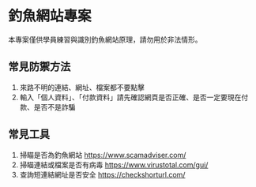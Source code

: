 # 釣魚網站專案

本專案僅供學員練習與識別釣魚網站原理，請勿用於非法情形。

## 常見防禦方法
1. 來路不明的連結、網址、檔案都不要點擊
2. 輸入「個人資料」、「付款資料」請先確認網頁是否正確、是否一定要現在付款、是否不是詐騙

## 常見工具
1. 掃瞄是否為釣魚網站 https://www.scamadviser.com/
2. 掃瞄連結或檔案是否有病毒 https://www.virustotal.com/gui/
3. 查詢短連結網址是否安全 https://checkshorturl.com/
